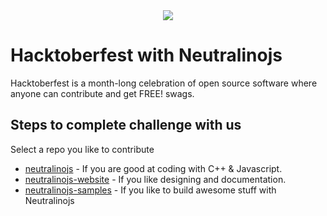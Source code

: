 <div align="center">
<img src="https://hacktoberfest.digitalocean.com/assets/logo-hacktoberfest-658b5aa2bd34e782d29c40bf6afbdff00f20fe1328efa6da17743878ba8db66f.png"/>
  </div>

# Hacktoberfest with Neutralinojs

Hacktoberfest is a month-long celebration of open source software where anyone can contribute and get FREE! swags.

## Steps to complete challenge with us 

Select a repo you like to contribute 

- [neutralinojs](https://github.com/neutralinojs/neutralinojs) - If you are good at coding with C++ & Javascript.
- [neutralinojs-website](https://github.com/neutralinojs/neutralinojs.github.io) - If you like designing and documentation.
- [neutralinojs-samples](https://github.com/neutralinojs/neutralinojs-samples) - If you like to build awesome stuff with Neutralinojs

